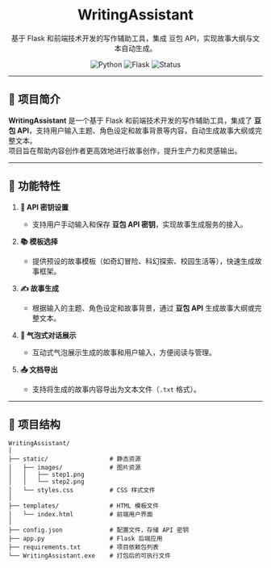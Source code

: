 <div align="center">
  <h1>WritingAssistant</h1>
  <p>基于 Flask 和前端技术开发的写作辅助工具，集成 豆包 API，实现故事大纲与文本自动生成。</p>
  <img src="https://img.shields.io/badge/Language-Python%203.8%2B-blue" alt="Python">
  <img src="https://img.shields.io/badge/Framework-Flask-orange" alt="Flask">
  <img src="https://img.shields.io/badge/Status-Stable-green" alt="Status">
</div>

---

## 📖 项目简介

**WritingAssistant** 是一个基于 Flask 和前端技术开发的写作辅助工具，集成了 **豆包 API**，支持用户输入主题、角色设定和故事背景等内容，自动生成故事大纲或完整文本。  
项目旨在帮助内容创作者更高效地进行故事创作，提升生产力和灵感输出。

---

## 🚀 功能特性

1. **🔑 API 密钥设置**  
   - 支持用户手动输入和保存 **豆包 API 密钥**，实现故事生成服务的接入。

2. **📚 模板选择**  
   - 提供预设的故事模板（如奇幻冒险、科幻探索、校园生活等），快速生成故事框架。

3. **✍ 故事生成**  
   - 根据输入的主题、角色设定和故事背景，通过 **豆包 API** 生成故事大纲或完整文本。

4. **💬 气泡式对话展示**  
   - 互动式气泡展示生成的故事和用户输入，方便阅读与管理。

5. **📤 文档导出**  
   - 支持将生成的故事内容导出为文本文件（`.txt` 格式）。

---

## 📁 项目结构

```plaintext
WritingAssistant/
│
├── static/                 # 静态资源
│   ├── images/             # 图片资源
│   │   ├── step1.png
│   │   └── step2.png
│   └── styles.css          # CSS 样式文件
│
├── templates/              # HTML 模板文件
│   └── index.html          # 前端用户界面
│
├── config.json             # 配置文件，存储 API 密钥
├── app.py                  # Flask 后端应用
├── requirements.txt        # 项目依赖包列表
└── WritingAssistant.exe    # 打包后的可执行文件
